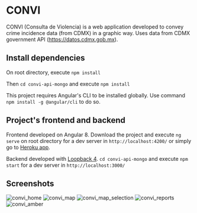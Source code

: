 # CONVI

CONVI (Consulta de Violencia) is a web application developed to convey crime incidence data (from CDMX) in a graphic way. Uses data from CDMX government API (https://datos.cdmx.gob.mx).

## Install dependencies

On root directory, execute `npm install`

Then `cd convi-api-mongo` and execute `npm install`

This project requires Angular's CLI to be installed globally. Use command `npm install -g @angular/cli` to do so.

## Project's frontend and backend

Frontend developed on Angular 8. Download the project and execute `ng serve` on root directory for a dev server in `http://localhost:4200/` or simply go to [Heroku app](https://convi-web.herokuapp.com/).

Backend developed with [Loopback 4](https://loopback.io/doc/en/lb4/). `cd convi-api-mongo` and execute `npm start` for a dev server in `http://localhost:3000/`

## Screenshots

![convi_home](https://user-images.githubusercontent.com/26470569/82941672-647de000-9f5c-11ea-93f7-d7dc865e0fa4.png)
![convi_map](https://user-images.githubusercontent.com/26470569/82941676-65af0d00-9f5c-11ea-9621-dbc3620a3e6f.png)
![convi_map_selection](https://user-images.githubusercontent.com/26470569/82941678-6647a380-9f5c-11ea-8f8e-5f6547c81d8d.png)
![convi_reports](https://user-images.githubusercontent.com/26470569/82941681-66e03a00-9f5c-11ea-8a5d-02048041a50c.png)
![convi_amber](https://user-images.githubusercontent.com/26470569/82941683-6778d080-9f5c-11ea-978c-0939664bb8a3.png)
